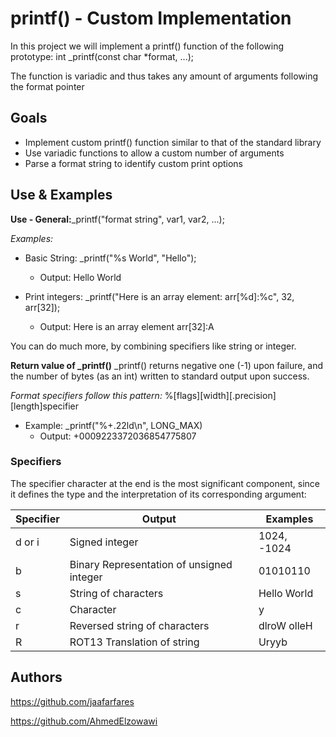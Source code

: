 # printf() - Custom Implementation
In this project we will implement a printf() function of the following prototype: int _printf(const char *format, ...);

The function is variadic and thus takes any amount of arguments following the format pointer

## Goals

- Implement custom printf() function similar to that of the standard library
- Use variadic functions to allow a custom number of arguments
- Parse a format string to identify custom print options

## Use & Examples 
**Use - General:**_printf("format string", var1, var2, ...);

*Examples:*
 - Basic String: _printf("%s World", "Hello");
	 - Output: Hello World

- Print integers: _printf("Here is an array element: arr[%d]:%c", 32, arr[32]);
	- Output: Here is an array element arr[32]:A

You can do much more, by combining  specifiers like string or integer.

**Return value of _printf()**
_printf() returns negative one (-1) upon failure, and the number of bytes (as an int) written to standard output upon success.

*Format specifiers follow this pattern:*
%[flags][width][.precision][length]specifier

- Example: _printf("%+.22ld\n", LONG_MAX)
	- Output: +0009223372036854775807

### Specifiers 
The specifier character at the end is the most significant component, since it defines the type and the interpretation of its corresponding argument:

|Specifier                |Output                        |Examples |
|----------------|-------------------------------|-----------------------------|
| d or i | Signed integer | 1024, -1024 |
| b | Binary Representation of unsigned integer | 01010110 |
| s | String of characters | Hello World |
| c | Character | y |
| r | Reversed string of characters | dlroW olleH |
| R | ROT13 Translation of string | Uryyb |
## Authors

https://github.com/jaafarfares

https://github.com/AhmedElzowawi
